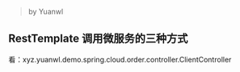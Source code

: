 > by Yuanwl

## RestTemplate 调用微服务的三种方式

看：xyz.yuanwl.demo.spring.cloud.order.controller.ClientController